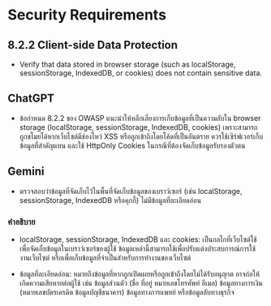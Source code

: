# Security Requirements

## 8.2.2 Client-side Data Protection

- Verify that data stored in browser storage (such as localStorage, sessionStorage, IndexedDB, or cookies) does not contain sensitive data.

## ChatGPT

- ข้อกำหนด 8.2.2 ของ OWASP แนะนำให้หลีกเลี่ยงการเก็บข้อมูลที่เป็นความลับใน browser storage (localStorage, sessionStorage, IndexedDB, cookies) เพราะสามารถถูกขโมยได้หากเว็บไซต์มีช่องโหว่ XSS หรือถูกเข้าถึงโดยโค้ดที่เป็นอันตราย ควรใช้เซิร์ฟเวอร์เก็บข้อมูลที่สำคัญแทน และใช้ HttpOnly Cookies ในกรณีที่ต้องจัดเก็บข้อมูลรับรองตัวตน

## Gemini

- ตรวจสอบว่าข้อมูลที่จัดเก็บไว้ในพื้นที่จัดเก็บข้อมูลของเบราว์เซอร์ (เช่น localStorage, sessionStorage, IndexedDB หรือคุกกี้) ไม่มีข้อมูลที่ละเอียดอ่อน

### คำอธิบาย
- localStorage, sessionStorage, IndexedDB และ cookies: เป็นกลไกที่เว็บไซต์ใช้เพื่อจัดเก็บข้อมูลในเบราว์เซอร์ของผู้ใช้ ข้อมูลเหล่านี้สามารถใช้เพื่อปรับแต่งประสบการณ์การใช้งานเว็บไซต์ หรือเพื่อเก็บข้อมูลที่จำเป็นสำหรับการทำงานของเว็บไซต์

- ข้อมูลที่ละเอียดอ่อน: หมายถึงข้อมูลที่หากถูกเปิดเผยหรือถูกเข้าถึงโดยไม่ได้รับอนุญาต อาจก่อให้เกิดความเสียหายต่อผู้ใช้ เช่น ข้อมูลส่วนตัว (ชื่อ ที่อยู่ หมายเลขโทรศัพท์ อีเมล) ข้อมูลทางการเงิน (หมายเลขบัตรเครดิต ข้อมูลบัญชีธนาคาร) ข้อมูลทางการแพทย์ หรือข้อมูลลับทางธุรกิจ
